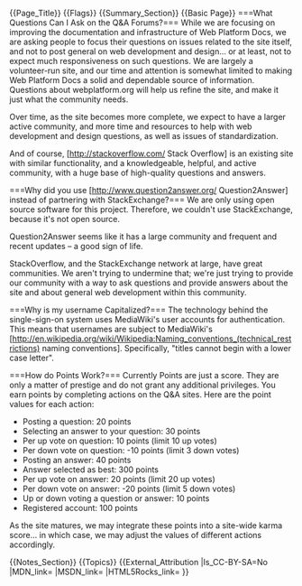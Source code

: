 {{Page_Title}}
{{Flags}}
{{Summary_Section}}
{{Basic Page}}
===What Questions Can I Ask on the Q&amp;A Forums?===
While we are focusing on improving the documentation and infrastructure of Web Platform Docs, we are asking people to focus their questions on issues related to the site itself, and not to post general on web development and design... or at least, not to expect much responsiveness on such questions. We are largely a volunteer-run site, and our time and attention is somewhat limited to making Web Platform Docs a solid and dependable source of information. Questions about webplatform.org will help us refine the site, and make it just what the community needs.

Over time, as the site becomes more complete, we expect to have a larger active community, and more time and resources to help with web development and design questions, as well as issues of standardization. 

And of course, [http://stackoverflow.com/ Stack Overflow] is an existing site with similar functionality, and a knowledgeable, helpful, and active community, with a huge base of high-quality questions and answers.

===Why did you use [http://www.question2answer.org/ Question2Answer] instead of partnering with StackExchange?===
We are only using open source software for this project.  Therefore, we couldn't use StackExchange, because it's not open source.

Question2Answer seems like it has a large community and frequent and recent updates – a good sign of life.

StackOverflow, and the StackExchange network at large, have great communities.  We aren't trying to undermine that; we're just trying to provide our community with a way to ask questions and provide answers about the site and about general web development within this community.

===Why is my username Capitalized?===
The technology behind the single-sign-on system uses MediaWiki's user accounts for authentication.  This means that usernames are subject to MediaWiki's [http://en.wikipedia.org/wiki/Wikipedia:Naming_conventions_(technical_restrictions) naming conventions].  Specifically, "titles cannot begin with a lower case letter".

===How do Points Work?===
Currently Points are just a score. They are only a matter of prestige and do not grant any additional privileges. You earn points by completing actions on the Q&A sites. Here are the point values for each action:

* Posting a question: 20 points
* Selecting an answer to your question: 30 points
* Per up vote on question: 10 points (limit 10 up votes)
* Per down vote on question: -10 points (limit 3 down votes)
* Posting an answer: 40 points
* Answer selected as best: 300 points
* Per up vote on answer: 20 points (limit 20 up votes)
* Per down vote on answer: -20 points (limit 5 down votes)
* Up or down voting a question or answer: 10 points
* Registered account: 100 points

As the site matures, we may integrate these points into a site-wide karma score... in which case, we may adjust the values of different actions accordingly.

{{Notes_Section}}
{{Topics}}
{{External_Attribution
|Is_CC-BY-SA=No
|MDN_link=
|MSDN_link=
|HTML5Rocks_link=
}}